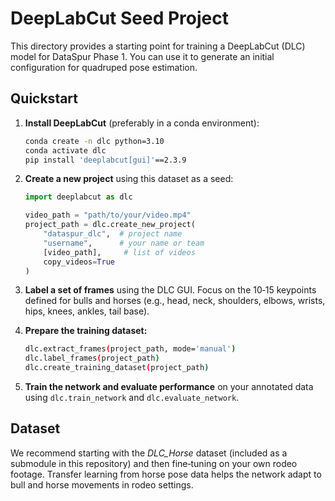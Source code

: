 # DeepLabCut Seed Project

This directory provides a starting point for training a DeepLabCut (DLC) model for DataSpur Phase 1. You can use it to generate an initial configuration for quadruped pose estimation.

## Quickstart

1. **Install DeepLabCut** (preferably in a conda environment):

   ```bash
   conda create -n dlc python=3.10
   conda activate dlc
   pip install 'deeplabcut[gui]'==2.3.9
   ```

2. **Create a new project** using this dataset as a seed:

   ```python
   import deeplabcut as dlc

   video_path = "path/to/your/video.mp4"
   project_path = dlc.create_new_project(
       "dataspur_dlc",  # project name
       "username",      # your name or team
       [video_path],     # list of videos
       copy_videos=True
   )
   ```

3. **Label a set of frames** using the DLC GUI. Focus on the 10‑15 keypoints defined for bulls and horses (e.g., head, neck, shoulders, elbows, wrists, hips, knees, ankles, tail base).

4. **Prepare the training dataset:**

   ```bash
   dlc.extract_frames(project_path, mode='manual')
   dlc.label_frames(project_path)
   dlc.create_training_dataset(project_path)
   ```

5. **Train the network and evaluate performance** on your annotated data using `dlc.train_network` and `dlc.evaluate_network`.

## Dataset

We recommend starting with the *DLC_Horse* dataset (included as a submodule in this repository) and then fine‑tuning on your own rodeo footage. Transfer learning from horse pose data helps the network adapt to bull and horse movements in rodeo settings.
